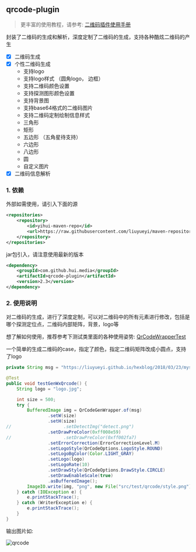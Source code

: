 ## qrcode-plugin

> 更丰富的使用教程，请参考: [二维码插件使用手册](https://liuyueyi.github.io/quick-media/#/%E6%8F%92%E4%BB%B6/%E4%BA%8C%E7%BB%B4%E7%A0%81/%E4%BA%8C%E7%BB%B4%E7%A0%81%E6%8F%92%E4%BB%B6%E4%BD%BF%E7%94%A8%E6%89%8B%E5%86%8C)

封装了二维码的生成和解析，深度定制了二维码的生成，支持各种酷炫二维码的产生

- [x] 二维码生成
- [x] 个性二维码生成
    - 支持logo
    - 支持logo样式 （圆角logo， 边框）
    - 支持二维码颜色设置
    - 支持探测图形颜色设置
    - 支持背景图
    - 支持base64格式的二维码图片
    - 支持二维码定制绘制信息样式
     - 三角形
     - 矩形
     - 五边形 （五角星待支持）
     - 六边形
     - 八边形
     - 圆
     - 自定义图片
- [x] 二维码信息解析

### 1. 依赖

外部如需使用，请引入下面的源

```xml
<repositories>
    <repository>
        <id>yihui-maven-repo</id>
        <url>https://raw.githubusercontent.com/liuyueyi/maven-repository/master/repository</url>
    </repository>
</repositories>
```

jar包引入，请注意使用最新的版本

```xml
<dependency>
    <groupId>com.github.hui.media</groupId>
    <artifactId>qrcode-plugin</artifactId>
    <version>2.3</version>
</dependency>
```

### 2. 使用说明


对二维码的生成，进行了深度定制，可以对二维码中的所有元素进行修改，包括是哪个探测定位点，二维码内部矩阵，背景，logo等

想了解如何使用，推荐参考下测试类里面的各种使用姿势: [QrCodeWrapperTest](https://github.com/liuyueyi/quick-media/blob/master/plugins/qrcode-plugin/src/test/java/com/github/hui/quick/plugin/test/QrCodeWrapperTest.java)

一个简单的生成二维码的case，指定了颜色，指定二维码矩阵改成小圆点，支持了logo

```java
private String msg = "https://liuyueyi.github.io/hexblog/2018/03/23/mysql之锁与事务详解/";

@Test
public void testGenWxQrcode() {
    String logo = "logo.jpg";

    int size = 500;
    try {
        BufferedImage img = QrCodeGenWrapper.of(msg)
                .setW(size)
                .setH(size)
//                    .setDetectImg("detect.png")
                .setDrawPreColor(0xff008e59)
//                    .setDrawPreColor(0xff002fa7)
                .setErrorCorrection(ErrorCorrectionLevel.M)
                .setLogoStyle(QrCodeOptions.LogoStyle.ROUND)
                .setLogoBgColor(Color.LIGHT_GRAY)
                .setLogo(logo)
                .setLogoRate(10)
                .setDrawStyle(QrCodeOptions.DrawStyle.CIRCLE)
                .setDrawEnableScale(true)
                .asBufferedImage();
        ImageIO.write(img, "png", new File("src/test/qrcode/style.png"));
    } catch (IOException e) {
        e.printStackTrace();
    } catch (WriterException e) {
        e.printStackTrace();
    }
}
```

输出图片如: 

![qrcode](https://raw.githubusercontent.com/liuyueyi/quick-media/master/plugins/qrcode-plugin/src/test/qrcode/style.png)
